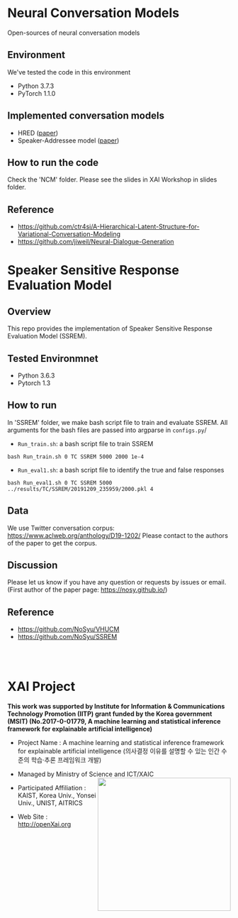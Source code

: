 # Neural Conversation Models

Open-sources of neural conversation models

## Environment
We've tested the code in this environment

- Python 3.7.3
- PyTorch 1.1.0

## Implemented conversation models
- HRED ([paper](https://arxiv.org/abs/1507.04808))
- Speaker-Addressee model ([paper](https://www.aclweb.org/anthology/papers/P/P16/P16-1094/))

## How to run the code
Check the 'NCM' folder.
Please see the slides in XAI Workshop in slides folder.

## Reference
- https://github.com/ctr4si/A-Hierarchical-Latent-Structure-for-Variational-Conversation-Modeling
- https://github.com/jiweil/Neural-Dialogue-Generation


# Speaker Sensitive Response Evaluation Model

## Overview
This repo provides the implementation of Speaker Sensitive Response Evaluation Model (SSREM).

## Tested Environmnet
- Python 3.6.3
- Pytorch 1.3

## How to run
In 'SSREM' folder, we make bash script file to train and evaluate SSREM.
All arguments for the bash files are passed into argparse in `configs.py`/

 - `Run_train.sh`: a bash script file to train SSREM

``
bash Run_train.sh 0 TC SSREM 5000 2000 1e-4
``

- `Run_eval1.sh`: a bash script file to identify the true and false responses

``
bash Run_eval1.sh 0 TC SSREM 5000 ../results/TC/SSREM/20191209_235959/2000.pkl 4
``



## Data
We use Twitter conversation corpus: https://www.aclweb.org/anthology/D19-1202/
Please contact to the authors of the paper to get the corpus.

## Discussion
Please let us know if you have any question or requests by issues or email. (First author of the paper page: https://nosy.github.io/)

## Reference
- https://github.com/NoSyu/VHUCM
- https://github.com/NoSyu/SSREM

<br /> 
<br />

# XAI Project 

**This work was supported by Institute for Information & Communications Technology Promotion (IITP) grant funded by the Korea government (MSIT) (No.2017-0-01779, A machine learning and statistical inference framework for explainable artificial intelligence)**

+ Project Name : A machine learning and statistical inference framework for explainable artificial intelligence (의사결정 이유를 설명할 수 있는 인간 수준의 학습·추론 프레임워크 개발)

+ Managed by Ministry of Science and ICT/XAIC <img align="right" src="http://xai.unist.ac.kr/static/img/logos/XAIC_logo.png" width=300px>

+ Participated Affiliation : KAIST, Korea Univ., Yonsei Univ., UNIST, AITRICS  

+ Web Site : <http://openXai.org>
